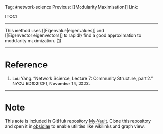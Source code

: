 Tag: #network-science 
Previous: [[Modularity Maximization]]
Link: 

[TOC]

---

This method uses [[Eigenvalue|eigenvalues]] and [[Eigenvector|eigenvectors]] to rapidly find a good approximation to modularity maximization. (<u>1</u>)

---

# Reference

1. Lou Yang. “Network Science, Lecture 7: Community Structure, part 2.” NYCU ED102[GF], November 14, 2023.

---

# Note

This note is included in GitHub repository [My-Vault](https://github.com/LittleD3092/My-Vault.git). Clone this repository and open it in [obsidian](https://obsidian.md/) to enable utilities like wikilinks and graph view.